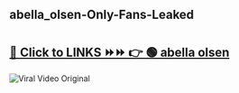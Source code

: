 
 ## abella_olsen-Only-Fans-Leaked

# <h2><a href="https://clipsfans.com/abella_olsen&ref=git">🔗 Click to LINKS ⏩⏩ 👉 🟢 abella olsen </a></h2>

<a href="https://clipsfans.com/abella_olsen&ref=git" rel="nofollow" data-target="animated-image.originalLink"><img src="https://i.ibb.co.com/xMMVF88/686577567.gif" alt="Viral Video Original" style="max-width: 100%; display: inline-block;" data-target="animated-image.originalImage"></a>
